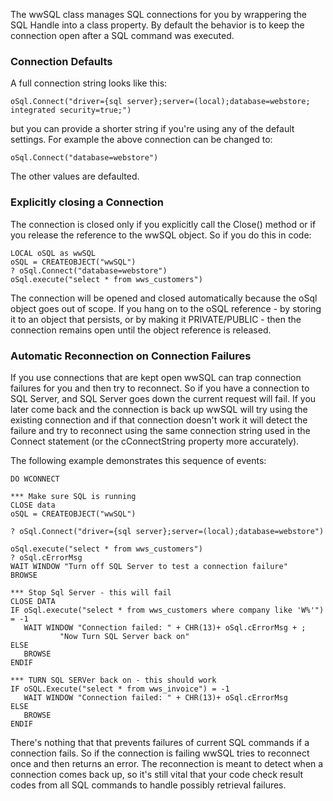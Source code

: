 ﻿The wwSQL class manages SQL connections for you by wrappering the SQL Handle into a class property. By default the behavior is to keep the connection open after a SQL command was executed. ### Connection DefaultsA full connection string looks like this:```foxprooSql.Connect("driver={sql server};server=(local);database=webstore; integrated security=true;")```but you can provide a shorter string if you're using any of the default settings. For example the above connection can be changed to:```foxprooSql.Connect("database=webstore")```The other values are defaulted.### Explicitly closing a ConnectionThe connection is closed only if you explicitly call the Close() method or if you release the reference to the wwSQL object. So if you do this in code:```foxproLOCAL oSQL as wwSQLoSQL = CREATEOBJECT("wwSQL")? oSql.Connect("database=webstore")oSql.execute("select * from wws_customers")```The connection will be opened and closed automatically because the oSql object goes out of scope. If you hang on to the oSQL reference - by storing it to an object that persists, or by making it PRIVATE/PUBLIC - then the connection remains open until the object reference is released.### Automatic Reconnection on Connection FailuresIf you use connections that are kept open wwSQL can trap connection failures for you and then try to reconnect. So if you have a connection to SQL Server, and SQL Server goes down the current request will fail. If you later come back and the connection is back up wwSQL will try using the existing connection and if that connection doesn't work it will detect the failure and try to reconnect using the same connection string used in the Connect statement (or the cConnectString property more accurately).The following example demonstrates this sequence of events:```foxproDO WCONNECT*** Make sure SQL is runningCLOSE dataoSQL = CREATEOBJECT("wwSQL")? oSql.Connect("driver={sql server};server=(local);database=webstore")oSql.execute("select * from wws_customers")? oSql.cErrorMsgWAIT WINDOW "Turn off SQL Server to test a connection failure"BROWSE*** Stop Sql Server - this will failCLOSE DATAIF oSql.execute("select * from wws_customers where company like 'W%'") = -1   WAIT WINDOW "Connection failed: " + CHR(13)+ oSql.cErrorMsg + ;           "Now Turn SQL Server back on"ELSE   BROWSEENDIF*** TURN SQL SERVer back on - this should workIF oSQL.Execute("select * from wws_invoice") = -1   WAIT WINDOW "Connection failed: " + CHR(13)+ oSql.cErrorMsgELSE   BROWSEENDIF```There's nothing that  that prevents failures of current SQL commands if a connection fails. So if the connection is failing wwSQL tries to reconnect once and then returns an error. The reconnection is meant to detect when a connection comes back up, so it's still vital that your code check result codes from all SQL commands to handle possibly retrieval failures.